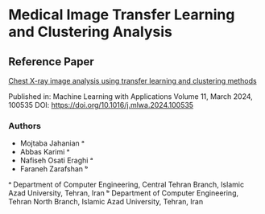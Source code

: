 # Medical Image Transfer Learning and Clustering Analysis

## Reference Paper
[Chest X-ray image analysis using transfer learning and clustering methods](https://www.sciencedirect.com/science/article/pii/S2666521224000061)

Published in: Machine Learning with Applications
Volume 11, March 2024, 100535
DOI: https://doi.org/10.1016/j.mlwa.2024.100535

### Authors
- Mojtaba Jahanian ᵃ
- Abbas Karimi ᵃ
- Nafiseh Osati Eraghi ᵃ
- Faraneh Zarafshan ᵇ

ᵃ Department of Computer Engineering, Central Tehran Branch, Islamic Azad University, Tehran, Iran
ᵇ Department of Computer Engineering, Tehran North Branch, Islamic Azad University, Tehran, Iran
